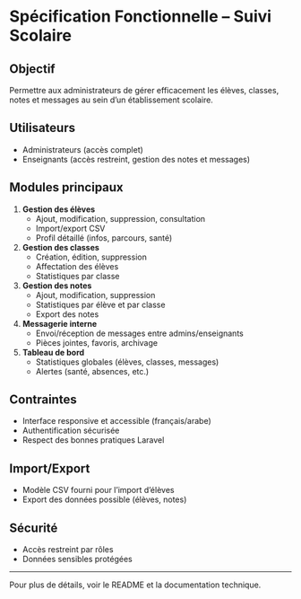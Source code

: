 # Spécification Fonctionnelle – Suivi Scolaire

## Objectif
Permettre aux administrateurs de gérer efficacement les élèves, classes, notes et messages au sein d’un établissement scolaire.

## Utilisateurs
- Administrateurs (accès complet)
- Enseignants (accès restreint, gestion des notes et messages)

## Modules principaux
1. **Gestion des élèves**
   - Ajout, modification, suppression, consultation
   - Import/export CSV
   - Profil détaillé (infos, parcours, santé)
2. **Gestion des classes**
   - Création, édition, suppression
   - Affectation des élèves
   - Statistiques par classe
3. **Gestion des notes**
   - Ajout, modification, suppression
   - Statistiques par élève et par classe
   - Export des notes
4. **Messagerie interne**
   - Envoi/réception de messages entre admins/enseignants
   - Pièces jointes, favoris, archivage
5. **Tableau de bord**
   - Statistiques globales (élèves, classes, messages)
   - Alertes (santé, absences, etc.)

## Contraintes
- Interface responsive et accessible (français/arabe)
- Authentification sécurisée
- Respect des bonnes pratiques Laravel

## Import/Export
- Modèle CSV fourni pour l’import d’élèves
- Export des données possible (élèves, notes)

## Sécurité
- Accès restreint par rôles
- Données sensibles protégées

---
Pour plus de détails, voir le README et la documentation technique. 